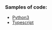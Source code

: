 ### Samples of code:

-  [Python3](https://github.com/rtviii/ribosome.xyz-backend/blob/master/ribetl/ciftools/binding_site.py)
-  [Typescript](https://github.com/rtviii/ribosome.xyz-frontend.ts/blob/master/src/redux/reducers/StructuresReducer/StructuresReducer.ts)

